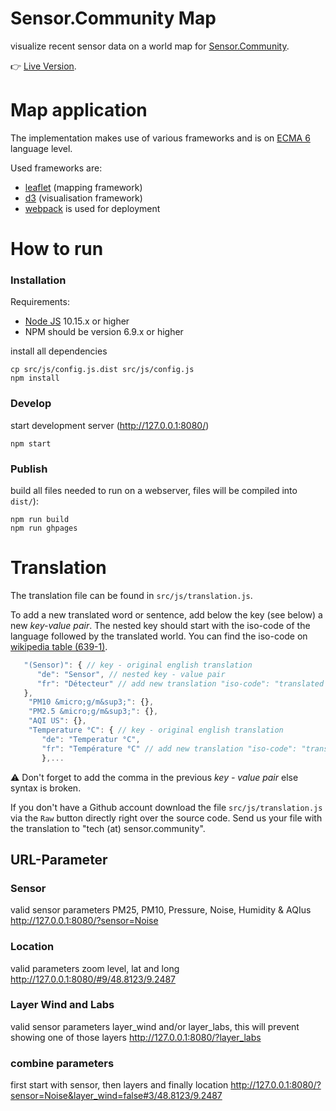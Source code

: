 # Sensor.Community Map
visualize recent sensor data on a world map for [Sensor.Community](https://sensor.community).
 
👉 [Live Version](https://maps.sensor.community/).

# Map application
The implementation makes use of various frameworks and is on [ECMA 6](https://developer.mozilla.org/de/docs/Web/JavaScript) language level. 

Used frameworks are:
* [leaflet](http://leafletjs.com/) (mapping framework)
* [d3](https://d3js.org/) (visualisation framework)
* [webpack](https://webpack.github.io/) is used for deployment

# How to run
### Installation
Requirements:
* [Node JS](https://nodejs.org/) 10.15.x or higher
* NPM should be version 6.9.x or higher

install all dependencies

```
cp src/js/config.js.dist src/js/config.js
npm install
```

### Develop
start development server (http://127.0.0.1:8080/)

```
npm start
```

### Publish
build all files needed to run on a webserver, files will be compiled into `dist/`):

```
npm run build
npm run ghpages
```

# Translation

The translation file can be found in `src/js/translation.js`. 

To add a new translated word or sentence, add below the key (see below) a new _key-value pair_. 
The nested key should start with the iso-code of the language followed by the translated world.
You can find the iso-code on [wikipedia table (639-1)](https://en.wikipedia.org/wiki/List_of_ISO_639-1_codes).

```javascript
   "(Sensor)": { // key - original english translation 
      "de": "Sensor", // nested key - value pair
      "fr": "Détecteur" // add new translation "iso-code": "translated word"
   },
    "PM10 &micro;g/m&sup3;": {},
    "PM2.5 &micro;g/m&sup3;": {},
    "AQI US": {},
    "Temperature °C": { // key - original english translation 
       "de": "Temperatur °C",
       "fr": "Température °C" // add new translation "iso-code": "translated word"
       },...
```

⚠ Don't forget to add the comma in the previous _key - value pair_ else syntax is broken.

If you don't have a Github account download the file `src/js/translation.js` via the `Raw` button directly right
over the source code. Send us your file with the translation to "tech (at) sensor.community".

## URL-Parameter

### Sensor 
valid sensor parameters PM25, PM10, Pressure, Noise, Humidity & AQIus 
http://127.0.0.1:8080/?sensor=Noise

### Location 
valid parameters zoom level, lat and long 
http://127.0.0.1:8080/#9/48.8123/9.2487

### Layer Wind and Labs
valid sensor parameters layer_wind and/or layer_labs, this will prevent showing one of those layers
http://127.0.0.1:8080/?layer_labs

### combine parameters
first start with sensor, then layers and finally location
http://127.0.0.1:8080/?sensor=Noise&layer_wind=false#3/48.8123/9.2487

